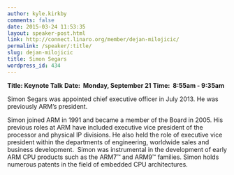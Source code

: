```yaml
---
author: kyle.kirkby
comments: false
date: 2015-03-24 11:53:35
layout: speaker-post.html
link: http://connect.linaro.org/member/dejan-milojicic/
permalink: /speaker/:title/
slug: dejan-milojicic
title: Simon Segars
wordpress_id: 434
---
```


**Title: Keynote Talk**
**Date:  Monday, September 21**
**Time:  8:55am - 9:35am**
  

Simon Segars was appointed chief executive officer in July 2013. He was previously ARM’s president.
  

Simon joined ARM in 1991 and became a member of the Board in 2005. His previous roles at ARM have included executive vice president of the processor and physical IP divisions. He also held the role of executive vice president within the departments of engineering, worldwide sales and business development.  Simon was instrumental in the development of early ARM CPU products such as the ARM7™ and ARM9™ families. Simon holds numerous patents in the field of embedded CPU architectures.
